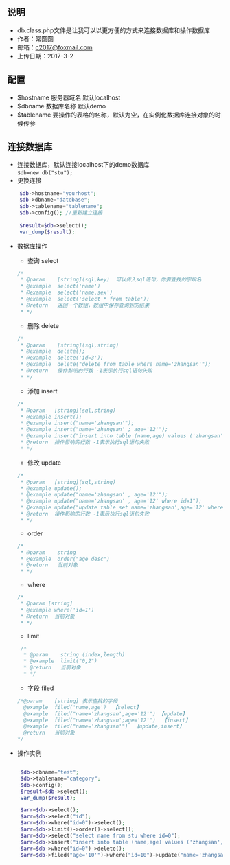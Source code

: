 ## 说明
* db.class.php文件是让我可以以更方便的方式来连接数据库和操作数据库
* 作者：常圆圆
* 邮箱：c2017@foxmail.com
* 上传日期：2017-3-2

## 配置
* $hostname  服务器域名 默认localhost
* $dbname    数据库名称 默认demo
* $tablename 要操作的表格的名称，默认为空，在实例化数据库连接对象的时候传参

## 连接数据库
* 连接数据库，默认连接localhost下的demo数据库<br/>
``$db=new db("stu");``
* 更换连接
```php
    $db->hostname="yourhost";
    $db->dbname="datebase";
    $db->tablename="tablename";
    $db->config(); //重新建立连接
    
    $result=$db->select();
    var_dump($result);
```
* 数据库操作
    *  查询 select
    ```php
    /*
     * @param    [string](sql,key)  可以传入sql语句，你要查找的字段名
     * @example  select('name')
     * @example  select('name,sex')
     * @example  select('select * from table');
     * @return   返回一个数组，数组中保存查询到的结果
     * */
    ```
    *  删除 delete
    ```php
    /*
     * @param    [string](sql,string)
     * @example  delete();
     * @example  delete('id=3');
     * @example  delete("delete from table where name='zhangsan'");
     * @return   操作影响的行数 -1表示执行sql语句失败
     * */
    ```
    *  添加 insert
    ```php
    /*
     * @param   [string](sql,string)
     * @example insert();
     * @example insert("name='zhangsan'");
     * @example insert("name='zhangsan' ; age='12'");
     * @example insert("insert into table (name,age) values ('zhangsan','12')")
     * @return  操作影响的行数 -1表示执行sql语句失败
     * */
    ```
    *  修改 update
    ```php
    /*
     * @param   [string](sql,string)
     * @example update();
     * @example update("name='zhangsan' , age='12'");
     * @example update("name='zhangsan' , age='12' where id=1");
     * @example update("update table set name='zhangsan',age='12' where id=1");
     * @return  操作影响的行数 -1表示执行sql语句失败
     * */
    ```
    *  order
    ```php
    /*
     * @param    string
     * @example  order("age desc")
     * @return   当前对象
     * */
    ```
    *  where
    ```php
    /*
     * @param [string]
     * @example where('id=1')
     * @return  当前对象
     * */
    ```
    *  limit
     ```php
      /*
       * @param    string (index,length)
       * @example  limit("0,2")
       * @return   当前对象
       * */
     ```
    *  字段 filed
    ```php
    /*@param    [string] 表示查找的字段
      @example  filed('name,age')  【select】
      @example  filed("name='zhangsan',age='12'") 【update】
      @example  filed("name='zhangsan';age='12'")  【insert】
      @example  filed("name='zhangsan'")  【update,insert】
      @return   当前对象
    */
    ```
    
*  操作实例
   ```php
   
    $db->dbname="test";
    $db->tablename="category";
    $db->config();
    $result=$db->select();
    var_dump($result);

    $arr=$db->select();
    $arr=$db->select("id");
    $arr=$db->where("id=0")->select();
    $arr=$db->limit()->order()->select();
    $arr=$db->select("select name from stu where id=0");
    $arr=$db->insert("insert into table (name,age) values ('zhangsan','12')");
    $arr=$db->where("id=0")->delete();
    $arr=$db->filed("age='10'")->where("id=10")->update("name='zhangsan'");

   
   ```
